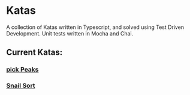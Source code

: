 # Katas

A collection of Katas written in Typescript, and solved using Test Driven Development. Unit tests written in Mocha and Chai.

## Current Katas:

### [pick Peaks](src/katas/pickPeaks.ts)

### [Snail Sort](src/katas/snailSort.ts)
